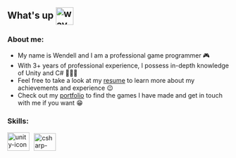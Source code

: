 ## What's up <img src="https://media.tenor.com/images/af1b615e4f90567a1328b7c320d3a601/tenor.gif" style="max-width:100%;" alt="wave-gif" height="40" width="40" align="center"></img>
### About me:

- My name is Wendell and I am a professional game programmer 🎮
- With 3+ years of professional experience, I possess in-depth knowledge of Unity and C# 👨🏻‍💻
- Feel free to take a look at my [resume](https://wendellleao.github.io/resume/) to learn more about my achievements and experience 😉
- Check out my [portfolio](https://wendell-leao.com/ "My portfolio website") to find the games I have made and get in touch with me if you want 😁

### Skills:

<img src="https://github.com/WendellLeao/WendellLeao/assets/54878277/bea9cc6a-8b4d-4199-9a18-f40ee43a71b7" style="max-width:100%;" alt="unity-icon" height="42" width="50"></img>
&thinsp;
<img src="https://cdn.jsdelivr.net/gh/devicons/devicon/icons/csharp/csharp-original.svg" style="max-width:100%;" alt="csharp-icon" height="40" width="50"></img>
&thinsp;
